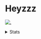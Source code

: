 # Heyzzz  

[![.](https://skillicons.dev/icons?i=js,ts,nextjs,nestjs,mongodb)](https://skillicons.dev)  

<details>
<summary>Stats</summary
<!--START_SECTION:waka-->

```txt
TypeScript   10 hrs 9 mins   ███████████████████░░░░░░   76.52 %
JavaScript   2 hrs 18 mins   ████▒░░░░░░░░░░░░░░░░░░░░   17.34 %
Rust         24 mins         ▓░░░░░░░░░░░░░░░░░░░░░░░░   03.13 %
JSON         17 mins         ▓░░░░░░░░░░░░░░░░░░░░░░░░   02.16 %
PowerShell   3 mins          ░░░░░░░░░░░░░░░░░░░░░░░░░   00.43 %
```

<!--END_SECTION:waka-->
</details>

